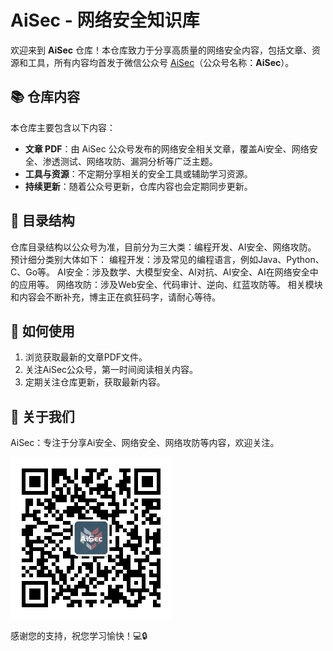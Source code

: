 # AiSec - 网络安全知识库

欢迎来到 **AiSec** 仓库！本仓库致力于分享高质量的网络安全内容，包括文章、资源和工具，所有内容均首发于微信公众号 [AiSec](#)（公众号名称：**AiSec**）。

## 📚 仓库内容

本仓库主要包含以下内容：
- **文章 PDF**：由 AiSec 公众号发布的网络安全相关文章，覆盖Ai安全、网络安全、渗透测试、网络攻防、漏洞分析等广泛主题。
- **工具与资源**：不定期分享相关的安全工具或辅助学习资源。
- **持续更新**：随着公众号更新，仓库内容也会定期同步更新。

## 📂 目录结构

仓库目录结构以公众号为准，目前分为三大类：编程开发、AI安全、网络攻防。
预计细分类别大体如下：
编程开发：涉及常见的编程语言，例如Java、Python、C、Go等。
AI安全：涉及数学、大模型安全、AI对抗、AI安全、AI在网络安全中的应用等。
网络攻防：涉及Web安全、代码审计、逆向、红蓝攻防等。
相关模块和内容会不断补充，博主正在疯狂码字，请耐心等待。

## 🚀 如何使用

1. 浏览获取最新的文章PDF文件。
2. 关注AiSec公众号，第一时间阅读相关内容。
3. 定期关注仓库更新，获取最新内容。

## 📢 关于我们

AiSec：专注于分享Ai安全、网络安全、网络攻防等内容，欢迎关注。

![](https://github.com/AiSecureLab/aisec/blob/main/qrcode_for_aisec.jpg)

感谢您的支持，祝您学习愉快！💻🔒
